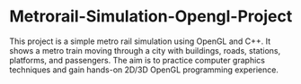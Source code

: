 # Metrorail-Simulation-Opengl-Project
This project is a simple metro rail simulation using OpenGL and C++. It shows a metro train moving through a city with buildings, roads, stations, platforms, and passengers. The aim is to practice computer graphics techniques and gain hands-on 2D/3D OpenGL programming experience.
